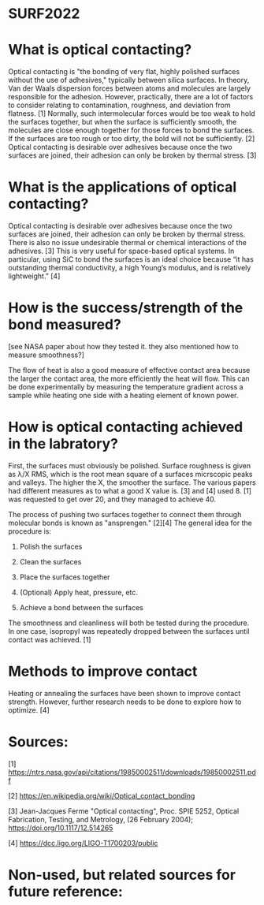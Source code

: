 # SURF2022

# What is optical contacting?
Optical contacting is "the bonding of very flat, highly polished surfaces without the use of adhesives," typically between silica surfaces. In theory, Van der Waals dispersion forces between atoms and molecules are largely responsible for the adhesion. However, practically, there are a lot of factors to consider relating to contamination, roughness, and deviation from flatness. [1] Normally, such intermolecular forces would be too weak to hold the surfaces together, but when the surface is sufficiently smooth, the molecules are close enough together for those forces to bond the surfaces. If the surfaces are too rough or too dirty, the bold will not be sufficiently. [2] Optical contacting is desirable over adhesives because once the two surfaces are joined, their adhesion can only be broken by thermal stress. [3]

# What is the applications of optical contacting?
Optical contacting is desirable over adhesives because once the two surfaces are joined, their adhesion can only be broken by thermal stress. There is also no issue undesirable thermal or chemical interactions of the adhesives. [3] This is very useful for space-based optical systems. In particular, using SiC to bond the surfaces is an ideal choice because “it has outstanding thermal conductivity, a high Young’s modulus, and is relatively lightweight.” [4] 

# How is the success/strength of the bond measured?
[see NASA paper about how they tested it. they also mentioned how to measure smoothness?]

The flow of heat is also a good measure of effective contact area because the larger the contact area, the more efficiently the heat will flow. This can be done experimentally by measuring the temperature gradient across a sample while heating one side with a heating element of known power.

# How is optical contacting achieved in the labratory?
First, the surfaces must obviously be polished. Surface roughness is given as λ/X RMS, which is the root mean square of a surfaces micrscopic peaks and valleys. The higher the X, the smoother the surface. The various papers had different measures as to what a good X value is. [3] and [4] used 8. [1] was requested to get over 20, and they managed to achieve 40.

The process of pushing two surfaces together to connect them through molecular bonds is known as "ansprengen." [2][4] The general idea for the procedure is:

1) Polish the surfaces

2) Clean the surfaces

3) Place the surfaces together

4) (Optional) Apply heat, pressure, etc.

5) Achieve a bond between the surfaces

The smoothness and cleanliness will both be tested during the procedure. In one case, isopropyl was repeatedly dropped between the surfaces until contact was achieved. [1]

# Methods to improve contact
Heating or annealing the surfaces have been shown to improve contact strength. However, further research needs to be done to explore how to optimize. [4]

# Sources:
[1] https://ntrs.nasa.gov/api/citations/19850002511/downloads/19850002511.pdf

[2] https://en.wikipedia.org/wiki/Optical_contact_bonding

[3] Jean-Jacques Ferme "Optical contacting", Proc. SPIE 5252, Optical Fabrication, Testing, and Metrology, (26 February 2004); https://doi.org/10.1117/12.514265

[4] https://dcc.ligo.org/LIGO-T1700203/public

# Non-used, but related sources for future reference:

